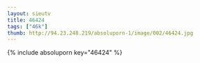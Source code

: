 ```yaml
--- 
layout: sieutv
title: 46424
tags: ["46k"]
thumb: http://94.23.248.219/absoluporn-1/image/002/46424.jpg
---
```

{% include absoluporn key="46424" %} 
